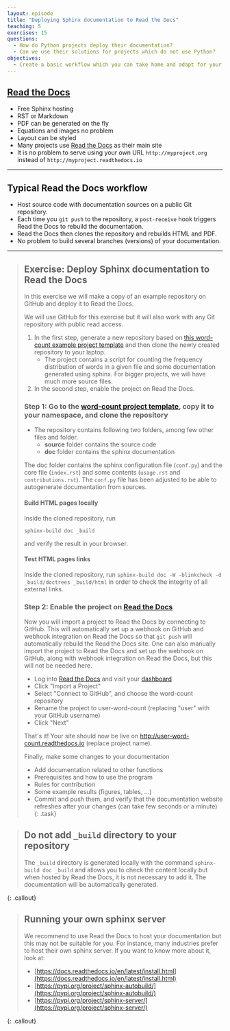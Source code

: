 ```yaml
---
layout: episode
title: "Deploying Sphinx documentation to Read the Docs"
teaching: 5
exercises: 15
questions:
  - How do Python projects deploy their documentation?
  - Can we use their solutions for projects which do not use Python?
objectives:
  - Create a basic workflow which you can take home and adapt for your project.
---
```


## [Read the Docs](https://readthedocs.org)

- Free Sphinx hosting
- RST or Markdown
- PDF can be generated on the fly
- Equations and images no problem
- Layout can be styled
- Many projects use [Read the Docs](https://readthedocs.org) as their main site
- It is no problem to serve using your own URL `http://myproject.org` instead of `http://myproject.readthedocs.io`

---

## Typical Read the Docs workflow

- Host source code with documentation sources on a public Git repository.
- Each time you `git push` to the repository, a `post-receive` hook triggers
  Read the Docs to rebuild the documentation.
- Read the Docs then clones the repository
  and rebuilds HTML and PDF.
- No problem to build several branches (versions) of your documentation.

---

> ## Exercise: Deploy Sphinx documentation to Read the Docs
> 
> In this exercise we will make a copy of an example repository on GitHub and deploy it to Read the Docs.
> 
> We will use GitHub for this exercise but it will also work with any Git
> repository with public read access.
> 
> 1. In the first step, generate a new repository based on
>  [this word-count example project template](https://github.com/coderefinery/word-count/generate) and
>  then clone the newly created repository to your laptop.
>     - The project contains a script for counting the frequency distribution of words in a given file and some documentation generated using sphinx. For bigger projects, we will have much more source files.
> 2. In the second step, enable the project on Read the Docs.
> 
> ### Step 1: Go to the [word-count project template](https://github.com/coderefinery/word-count/generate), copy it to your namespace, and clone the repository
> 
> - The repository contains following two folders, among few other files and folder. 
>     - **source** folder contains the source code
>     - **doc** folder contains the sphinx documentation
> 
> The doc folder contains the sphinx configuration file (`conf.py`) and the
> core file (`index.rst`) and some contents (`usage.rst` and `contributions.rst`).
> The `conf.py` file has been adjusted to be able to autogenerate documentation from sources.
> 
> #### Build HTML pages locally
> 
> Inside the cloned repository, run 
>```shell
> sphinx-build doc _build 
>```
> and verify the result in your browser.
> 
> #### Test HTML pages links
> 
> Inside the cloned repository, run `sphinx-build doc -W -blinkcheck -d _build/doctrees _build/html` in order to check the integrity of all external links.
> 
> ### Step 2: Enable the project on [Read the Docs](https://readthedocs.org)
> 
> Now you will import a project to Read the Docs by connecting to GitHub.  This
> will automatically set up a webhook on GitHub and webhook integration on Read
> the Docs so that `git push` will automatically rebuild the Read the Docs site.
> One can also manually import the project to Read the Docs and set up the
> webhook on GitHub, along with webhook integration on Read the Docs, but this
> will not be needed here.
> 
> - Log into [Read the Docs](https://readthedocs.org) and visit your [dashboard](https://readthedocs.org/dashboard/)
> - Click "Import a Project"
> - Select "Connect to GitHub", and choose the word-count repository
> - Rename the project to user-word-count (replacing "user" with your GitHub username)
> - Click "Next"
> 
> That's it! Your site should now be live on
> http://user-word-count.readthedocs.io (replace project name).
> 
> Finally, make some changes to your documentation
>   - Add documentation related to other functions
>   - Prerequisites and how to use the program
>   - Rules for contribution
>   - Some example results (figures, tables, ...)
>   - Commit and push them, and verify that the documentation website refreshes after your changes
>     (can take few seconds or a minute)
{: .task}
 
> ## Do not add `_build` directory to your repository
>
> The `_build` directory is generated locally with the command `sphinx-build doc _build`
> and allows you to check the content locally but when hosted by Read the Docs, it is
> not necessary to add it. The documentation will be automatically generated.
>
{: .callout}

> ## Running your own sphinx server
>
> We recommend to use Read the Docs to host your documentation but this may
> not be suitable for you. For instance, many industries prefer to host their 
> own sphinx server.
> If you want to know more about it, look at:
> - [https://docs.readthedocs.io/en/latest/install.html](https://docs.readthedocs.io/en/latest/install.html)
> - [https://pypi.org/project/sphinx-autobuild/](https://pypi.org/project/sphinx-autobuild/)
> - [https://pypi.org/project/sphinx-server/](https://pypi.org/project/sphinx-server/)
>
{: .callout}

